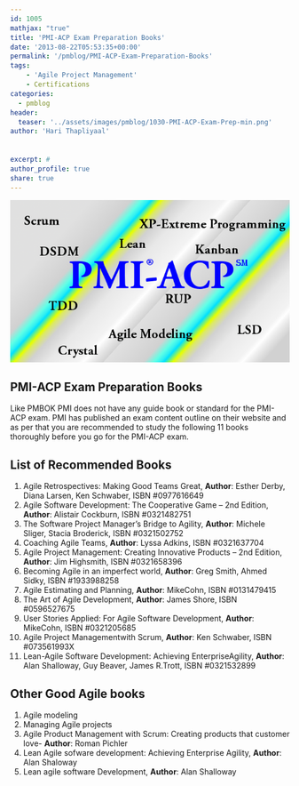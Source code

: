 ```yaml
---
id: 1005   
mathjax: "true"
title: 'PMI-ACP Exam Preparation Books'
date: '2013-08-22T05:53:35+00:00'
permalink: '/pmblog/PMI-ACP-Exam-Preparation-Books'
tags: 
    - 'Agile Project Management'
    - Certifications
categories:
  - pmblog
header:
  teaser: '../assets/images/pmblog/1030-PMI-ACP-Exam-Prep-min.png'
author: 'Hari Thapliyaal'


excerpt: #
author_profile: true
share: true
---
```

![](../assets/images/pmblog/1030-PMI-ACP-Exam-Prep-min.png)   

## PMI-ACP Exam Preparation Books

Like PMBOK PMI does not have any guide book or standard for the PMI-ACP exam. PMI has published an exam content outline on their website and as per that you are recommended to study the following 11 books thoroughly before you go for the PMI-ACP exam.

## List of Recommended Books

1. Agile Retrospectives: Making Good Teams Great, **Author**: Esther Derby, Diana Larsen, Ken Schwaber, ISBN #0977616649
2. Agile Software Development: The Cooperative Game – 2nd Edition, **Author**: Alistair Cockburn, ISBN #0321482751
3. The Software Project Manager’s Bridge to Agility, **Author**: Michele Sliger, Stacia Broderick, ISBN #0321502752
4. Coaching Agile Teams, **Author**: Lyssa Adkins, ISBN #0321637704
5. Agile Project Management: Creating Innovative Products – 2nd Edition, **Author**: Jim Highsmith, ISBN #0321658396
6. Becoming Agile in an imperfect world, **Author**: Greg Smith, Ahmed Sidky, ISBN #1933988258
7. Agile Estimating and Planning, **Author**: MikeCohn, ISBN #0131479415
8. The Art of Agile Development, **Author**: James Shore, ISBN #0596527675
9. User Stories Applied: For Agile Software Development, **Author**: MikeCohn, ISBN #0321205685
10. Agile Project Managementwith Scrum, **Author**: Ken Schwaber, ISBN #073561993X
11. Lean-Agile Software Development: Achieving EnterpriseAgility, **Author**: Alan Shalloway, Guy Beaver, James R.Trott, ISBN #0321532899

## Other Good Agile books

1. Agile modeling
2. Managing Agile projects
3. Agile Product Management with Scrum: Creating products that customer love- **Author**: Roman Pichler
4. Lean Agile sofware development: Achieving Enterprise Agility, **Author**: Alan Shaloway
5. Lean agile software Development, **Author**: Alan Shalloway